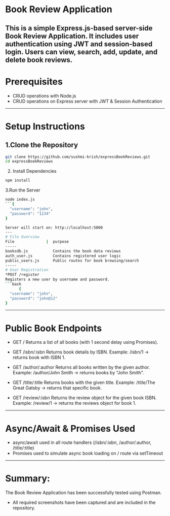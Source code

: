 #  Book Review Application
This is a simple Express.js-based server-side Book Review Application. It includes user authentication using JWT and session-based login. Users can view, search, add, update, and delete book reviews.
---
# Prerequisites
- CRUD operations with Node.js
-  CRUD operations on Express server with JWT & Session Authentication
---
# Setup Instructions
## 1.Clone the Repository

 ```bash
git clone https://github.com/sushmi-krish/expressBookReviews.git
cd expressBookReviews
```
2. Install Dependencies
```bash
npm install
```
3.Run the Server
```bash
node index.js
```{
  "username": "john",
  "password": "1234"
}

Server will start on: http://localhost:5000
---
# File Overview
File              |  purpose
-----
booksdb.js           Contains the book data reviews
auth_user.js         Contains registered user logic
public_users.js      Public routes for book browsing/search
-----
# User Registration
*POST /register
Registers a new user by username and password.
```bash
      {
  "username": "john",
  "password": "john@12"
}
```
-------
# Public Book Endpoints
* GET /
  Returns a list of all books (with 1 second delay using Promises).

* GET /isbn/:isbn
  Returns book details by ISBN.
  Example:
  /isbn/1 → returns book with ISBN 1.

* GET /author/:author
  Returns all books written by the given author.
  Example:
  /author/John Smith → returns books by "John Smith".

* GET /title/:title
 Returns books with the given title.
 Example:
 /title/The Great Gatsby → returns that specific book.

* GET /review/:isbn
  Returns the review object for the given book ISBN.
  Example:
  /review/1 → returns the reviews object for book 1.
-----
# Async/Await & Promises Used
 - async/await used in all route handlers (/isbn/:isbn, /author/:author, /title/:title)
 - Promises used to simulate async book loading on / route via setTimeout
-----
# Summary:
The Book Review Application has been successfully tested using Postman.
- All required screenshots have been captured and are included in the repository.






